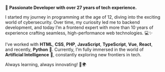 🚀 **Passionate Developer with over 27 years of tech experience.**

I started my journey in programming at the age of 12, diving into the exciting world of cybersecurity. Over time, my curiosity led me to backend development, and today I’m a frontend expert with more than 10 years of experience crafting seamless, high-performance web technologies. 💻✨

I’ve worked with **HTML**, **CSS**, **PHP**, **JavaScript**, **TypeScript**, **Vue**, **React**, and recently, **Python** 🐍. Currently, I’m fully immersed in the world of **Artificial Intelligence** 🤖, constantly exploring new frontiers in tech.

Always learning, always innovating! 🚀🌍
